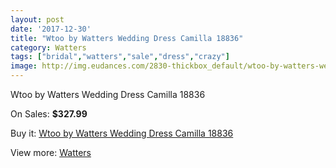 ```yaml
---
layout: post
date: '2017-12-30'
title: "Wtoo by Watters Wedding Dress Camilla 18836"
category: Watters
tags: ["bridal","watters","sale","dress","crazy"]
image: http://img.eudances.com/2830-thickbox_default/wtoo-by-watters-wedding-dress-camilla-18836.jpg
---
```

Wtoo by Watters Wedding Dress Camilla 18836

On Sales: **$327.99**
<a href="https://www.eudances.com/en/watters/968-wtoo-by-watters-wedding-dress-camilla-18836.html"><amp-img layout="responsive" width="600" height="600" src="//img.eudances.com/2830-thickbox_default/wtoo-by-watters-wedding-dress-camilla-18836.jpg" alt="Wtoo by Watters Wedding Dress Camilla 18836 0" /></a>
<a href="https://www.eudances.com/en/watters/968-wtoo-by-watters-wedding-dress-camilla-18836.html"><amp-img layout="responsive" width="600" height="600" src="//img.eudances.com/2831-thickbox_default/wtoo-by-watters-wedding-dress-camilla-18836.jpg" alt="Wtoo by Watters Wedding Dress Camilla 18836 1" /></a>

Buy it: [Wtoo by Watters Wedding Dress Camilla 18836](https://www.eudances.com/en/watters/968-wtoo-by-watters-wedding-dress-camilla-18836.html "Wtoo by Watters Wedding Dress Camilla 18836")

View more: [Watters](https://www.eudances.com/en/12-watters "Watters")